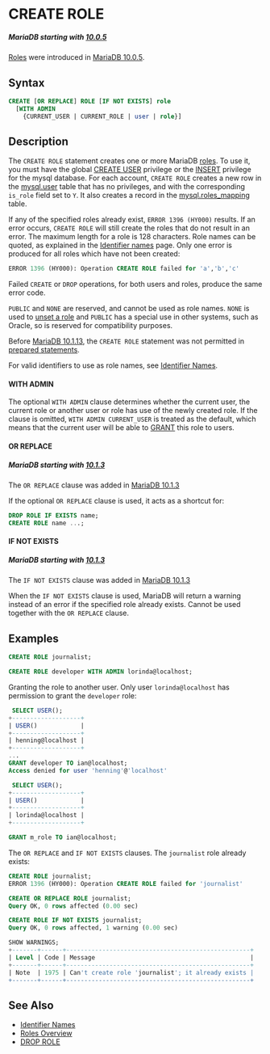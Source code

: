 # CREATE ROLE

##### MariaDB starting with [10.0.5](/kb/en/mariadb-1005-release-notes/)

[Roles](/mariadb-administration/user-server-security/user-account-management/roles) were introduced in [MariaDB 10.0.5](/kb/en/mariadb-1005-release-notes/).

## Syntax

```sql
CREATE [OR REPLACE] ROLE [IF NOT EXISTS] role 
  [WITH ADMIN 
    {CURRENT_USER | CURRENT_ROLE | user | role}]
```

## Description

The `CREATE ROLE` statement creates one or more MariaDB [roles](/mariadb-administration/user-server-security/user-account-management/roles). To
use it, you must have the global [CREATE USER](/kb/en/grant/#create-user)
privilege or the [INSERT](/kb/en/grant/#table-privileges) privilege for the mysql
database. For each account, `CREATE ROLE` creates a new row in the
[mysql.user](/kb/en/mysqluser-table/) table that has no privileges, and with the
corresponding `is_role` field set to `Y`. It also creates a record in the
[mysql.roles_mapping](/sql-statements-structure/sql-statements/administrative-sql-statements/system-tables/the-mysql-database-tables/mysqlroles_mapping-table) table.

If any of the specified roles already exist, `ERROR 1396 (HY000)` results. If
an error occurs, `CREATE ROLE` will still create the roles that do not result
in an error. The maximum length for a role is 128 characters. Role names can be
quoted, as explained in the [Identifier names](/sql-statements-structure/sql-language-structure/identifier-names) page. Only
one error is produced for all roles which have not been created:

```sql
ERROR 1396 (HY000): Operation CREATE ROLE failed for 'a','b','c'
```

Failed `CREATE` or `DROP` operations, for both users and roles, produce the
same error code.

`PUBLIC` and `NONE` are reserved, and cannot be used as role names. `NONE` is used to [unset a role](/sql-statements-structure/sql-statements/account-management-sql-commands/set-role) and `PUBLIC` has a special use in other systems, such as Oracle, so is reserved for compatibility purposes.

Before [MariaDB 10.1.13](/kb/en/mariadb-10113-release-notes/), the `CREATE ROLE` statement was not permitted in [prepared statements](/sql-statements-structure/sql-statements/prepared-statements).

For valid identifiers to use as role names, see [Identifier Names](/sql-statements-structure/sql-language-structure/identifier-names).

#### WITH ADMIN

The optional `WITH ADMIN` clause determines whether the current user, the
current role or another user or role has use of the newly created role. If the
clause is omitted, `WITH ADMIN CURRENT_USER` is treated as the default, which
means that the current user will be able to [GRANT](/kb/en/grant/#roles) this role to
users.

#### OR REPLACE

##### MariaDB starting with [10.1.3](/kb/en/mariadb-1013-release-notes/)

The `OR REPLACE` clause was added in [MariaDB 10.1.3](/kb/en/mariadb-1013-release-notes/)

If the optional `OR REPLACE` clause is used, it acts as a shortcut for:

```sql
DROP ROLE IF EXISTS name;
CREATE ROLE name ...;
```

#### IF NOT EXISTS

##### MariaDB starting with [10.1.3](/kb/en/mariadb-1013-release-notes/)

The `IF NOT EXISTS` clause was added in [MariaDB 10.1.3](/kb/en/mariadb-1013-release-notes/)

When the `IF NOT EXISTS` clause is used, MariaDB will return a warning instead of an error if the specified role already exists. Cannot be used together with the `OR REPLACE` clause.

## Examples

```sql
CREATE ROLE journalist;

CREATE ROLE developer WITH ADMIN lorinda@localhost;
```

Granting the role to another user. Only user `lorinda@localhost` has permission to grant the `developer` role:

```sql
 SELECT USER();
+-------------------+
| USER()            |
+-------------------+
| henning@localhost |
+-------------------+
...
GRANT developer TO ian@localhost;
Access denied for user 'henning'@'localhost'

 SELECT USER();
+-------------------+
| USER()            |
+-------------------+
| lorinda@localhost |
+-------------------+

GRANT m_role TO ian@localhost;
```

The `OR REPLACE` and `IF NOT EXISTS` clauses. The `journalist` role already exists:

```sql
CREATE ROLE journalist;
ERROR 1396 (HY000): Operation CREATE ROLE failed for 'journalist'

CREATE OR REPLACE ROLE journalist;
Query OK, 0 rows affected (0.00 sec)

CREATE ROLE IF NOT EXISTS journalist;
Query OK, 0 rows affected, 1 warning (0.00 sec)
```

```sql
SHOW WARNINGS;
+-------+------+---------------------------------------------------+
| Level | Code | Message                                           |
+-------+------+---------------------------------------------------+
| Note  | 1975 | Can't create role 'journalist'; it already exists |
+-------+------+---------------------------------------------------+

```

## See Also

- [Identifier Names](/sql-statements-structure/sql-language-structure/identifier-names)
- [Roles Overview](/kb/en/roles-overview/)
- [DROP ROLE](/sql-statements-structure/sql-statements/account-management-sql-commands/drop-role)